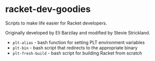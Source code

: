 racket-dev-goodies
==================

Scripts to make life easier for Racket developers.

Originally developed by Eli Barzilay and modified by Stevie Strickland.

  * `plt-alias` - bash function for setting PLT environment variables
  * `plt-bin` - bash script that redirects to the appropriate binary
  * `plt-fresh-build` - bash script for building Racket from scratch
